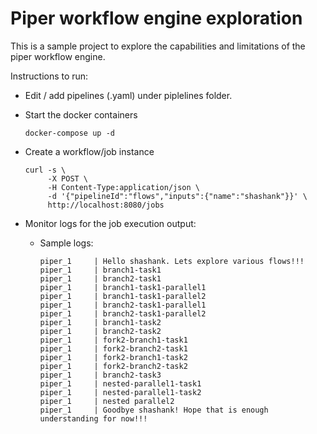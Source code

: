 # Piper workflow engine exploration
This is a sample project to explore the capabilities and limitations of the piper workflow engine.

Instructions to run:
* Edit / add pipelines (.yaml) under piplelines folder.
* Start the docker containers
  ```
  docker-compose up -d
    ``` 


* Create a workflow/job instance
    ```
    curl -s \
         -X POST \
         -H Content-Type:application/json \
         -d '{"pipelineId":"flows","inputs":{"name":"shashank"}}' \
         http://localhost:8080/jobs
    
    ```

* Monitor logs for the job execution output: 
  - Sample logs:
    ```
    piper_1     | Hello shashank. Lets explore various flows!!!
    piper_1     | branch1-task1
    piper_1     | branch2-task1
    piper_1     | branch1-task1-parallel1
    piper_1     | branch1-task1-parallel2
    piper_1     | branch2-task1-parallel1
    piper_1     | branch2-task1-parallel2
    piper_1     | branch1-task2
    piper_1     | branch2-task2
    piper_1     | fork2-branch1-task1
    piper_1     | fork2-branch2-task1
    piper_1     | fork2-branch1-task2
    piper_1     | fork2-branch2-task2
    piper_1     | branch2-task3
    piper_1     | nested-parallel1-task1
    piper_1     | nested-parallel1-task2
    piper_1     | nested parallel2
    piper_1     | Goodbye shashank! Hope that is enough understanding for now!!!
    ```
